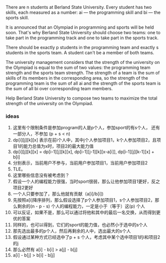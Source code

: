There are n students at Berland State University. Every student has two skills, each measured as a number: ai — the
programming skill and bi — the sports skill.

It is announced that an Olympiad in programming and sports will be held soon. That's why Berland State University should
choose two teams: one to take part in the programming track and one to take part in the sports track.

There should be exactly p students in the programming team and exactly s students in the sports team. A student can't be
a member of both teams.

The university management considers that the strength of the university on the Olympiad is equal to the sum of two
values: the programming team strength and the sports team strength. The strength of a team is the sum of skills of its
members in the corresponding area, so the strength of the programming team is the sum of all ai and the strength of the
sports team is the sum of all bi over corresponding team members.

Help Berland State University to compose two teams to maximize the total strength of the university on the Olympiad.

### ideas

1. 这里有个限制条件是参加program的人是p个人，参加sport的有s个人， 还有一部分人，不参加 (p + s < n)
2. dp[i][j][k][x] 表示在前i个人中，其中j个人参加项目1，k个人参加项目2，且项目1的能力总值为x时，项目2的最大能力值
3. dp[i][j][k][x] = dp[i-1][j][k][x], dp[i-1][j-1][k][x-a[i]], dp[i-1][j][k-1][x] + b[i]
4. 分别表示，当前用户不参与，当前用户参加项目1，当前用户参加项目2
5. TLE。
6. 这里哪些信息没有被考虑到？
7. 假设一个人的编程能力很强，当时sport很弱，那么让他参加项目1更好，反之项目2更好
8. 一个人只要参加了，那么他就有贡献（a[i]/b[i])
9. 先按照a[i]降序排列，那么假设选择了p个人参加项目1，s个人参加项目2，那么剩余的(n - p - s)
   个人的编程能力，一定是小于（等于）这(p)
   个人
10. 可以反证，如果不是，那么可以通过将他和其中的最后一名交换，从而得到更优的答案
11. 同样的，也可以得到，它们的sport的能力值，也必然小于选中的s个人
12. 那先选出最多的p个人，然后再剩余的人中，选出最大的s个人
13. 假设通过某种方式已经选中了p + s 个人，考虑其中某个选中项目1的i和项目2的j
14. 那么必然有 a[i] - b[i] > a[j] - b[j]
15. a[i] - b[j] > b[i] - b[j]